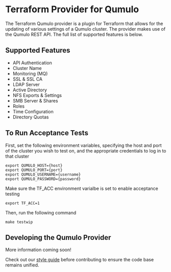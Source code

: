 # Terraform Provider for Qumulo

The Terraform Qumulo provider is a plugin for Terraform that allows for the updating of various settings of a Qumulo cluster. The provider makes use of the Qumulo REST API. The full list of supported features is below.

## Supported Features
- API Authentication
- Cluster Name
- Monitoring (MQ)
- SSL & SSL CA
- LDAP Server
- Active Directory
- NFS Exports & Settings
- SMB Server & Shares
- Roles
- Time Configuration
- Directory Quotas

## To Run Acceptance Tests
First, set the following environment variables, specifying the host and port of the cluster you wish to test on, and the appropriate credentials to log in to that cluster

    export QUMULO_HOST={host}
    export QUMULO_PORT={port}
    export QUMULO_USERNAME={username}
    export QUMULO_PASSWORD={password}

Make sure the TF_ACC environment varialbe is set to enable acceptance testing

    export TF_ACC=1

Then, run the following command

    make testwip

## Developing the Qumulo Provider

More information coming soon!

Check out our [style guide](/STYLE.md) before contributing to ensure the code base remains unified.